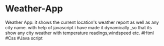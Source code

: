 # Weather-App
Weather App: it shows the current location's weather report as well as any city name. with help of javascript i have made it dynamically ,so that its show any city weather with temperature readings,windspeed etc. #Html #Css #Java script
